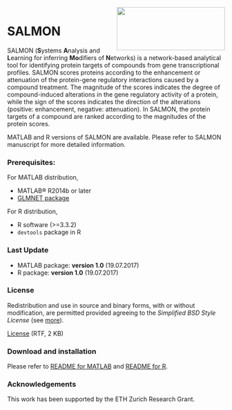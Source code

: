 <img style = "float: right;" src = "https://github.com/CABSEL/SALMON/blob/master/salmon_logo.png" width="250" height="100" align="right"> 


# SALMON

SALMON (**S**ystems **A**nalysis and **L**earning for inferring **Mo**difiers of **N**etworks) is a network-based analytical tool for identifying protein targets of compounds from gene transcriptional profiles. SALMON scores proteins according to the enhancement or attenuation of the protein-gene regulatory interactions caused by a compound treatment. The magnitude of the scores indicates the degree of compound-induced alterations in the gene regulatory activity of a protein, while the sign of the scores indicates the direction of the alterations (positive: enhancement, negative: attenuation). In SALMON, the protein targets of a compound are ranked according to the magnitudes of the protein scores. 

MATLAB and R versions of SALMON are available. Please refer to SALMON manuscript for more detailed information.


### Prerequisites:
For MATLAB distribution,
* MATLAB® R2014b or later
* [GLMNET package](http://web.stanford.edu/~hastie/glmnet_matlab/)

For R distribution,
* R software (>=3.3.2)
* `devtools` package in R


### Last Update
* MATLAB package: **version 1.0** (19.07.2017)
* R package: **version 1.0** (19.07.2017)


### License
Redistribution and use in source and binary forms, with or without modification, are permitted provided agreeing to the *Simplified BSD Style License* (see [more](http://opensource.org/licenses/bsd-license.php)).

[License](https://github.com/CABSEL/SALMON/blob/master/LICENSE) (RTF, 2 KB)


### Download and installation
Please refer to [README for MATLAB](https://github.com/CABSEL/SALMON/blob/master/salmon_MATLAB/readme.md) and [README for R](https://github.com/CABSEL/SALMON/blob/master/salmon_R/readme.md).

### Acknowledgements
This work has been supported by the ETH Zurich Research Grant.
